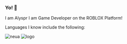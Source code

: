 ### Yo! 👋

I am Alyspr I am Game Developer on the ROBLOX Platform!

Languages I know include the following:

![neua](https://user-images.githubusercontent.com/114622213/192894211-9039c4ff-cf74-47ec-b8f8-36fae7cf7210.png) ![logo](https://user-images.githubusercontent.com/114622213/192894376-1bcb8316-4306-4157-bf73-b532543ba0da.png)

 
